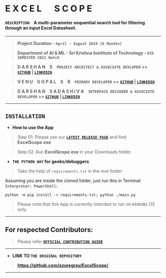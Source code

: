 # **E X C E L &emsp; S C O P E**

#### `DESCRIPTION` &ensp; A multi-parameter sequential search tool for filtering through an input Excel Datasheet.
---
> **Project Duration - `April - August 2024 (6 Months)`**

> **Department of AI & ML - Sri Krishna Insititute of Technology - `6th SEMESTER 2021 Batch`**

> **D A R S H A N &ensp; S &ensp; `PROJECT ARCHITECT & ASSOCIATE DEVLOPER` >> [**`GITHUB`**](https://github.com/azuregray/) | [**`LINKEDIN`**](https://linkedin.com/in/arcticblue)**

> **V E N U &ensp; G O P A L &ensp; S &ensp; R &ensp; `PRIMARY DEVELOPER` >> [**`GITHUB`**](https://github.com/srvenu) | [**`LINKEDIN`**](https://www.linkedin.com/in/venu-s-raj)**

> **D A R S H A N &ensp; S A D A S H I V A  &ensp; `INTERFACE DESIGNER & ASSOCIATE DEVELOPER` >> [**`GITHUB`**](https://github.com/darshansadashiva) | [**`LINKEDIN`**](http://linkedin.com/in/darshansadashiva)**

---
## **`INSTALLATION`**
- **How to use the App**
> Step 01: Please use our [**`LATEST RELEASE PAGE`**](https://github.com/azuregray/ExcelScope/releases/latest) and find **ExcelScope.exe**

> Step 02: Run **ExcelScope.exe** in your Downloads folder.


- **`THE PYTHON WAY` for geeks/debuggers**

> Take the help of `requirements.txt` in the root folder.

Assuming you are inside the cloned folder, just run this in Terminal `Interpreter: PowerShell`:
```
python -m pip install -r requirements.txt; python ./main.py
```

> Please note that this App is currently intended to run on `WINDOWS` OS only.
---
## **For respected Contributors:**
> Please refer [**`OFFICIAL CONTRIBUTION GUIDE`**](https://docs.github.com/en/get-started/exploring-projects-on-github/contributing-to-a-project)
---
- **LINK TO `THE ORIGINAL REPOSITORY`**

> **https://github.com/azuregray/ExcelScope/**

---
